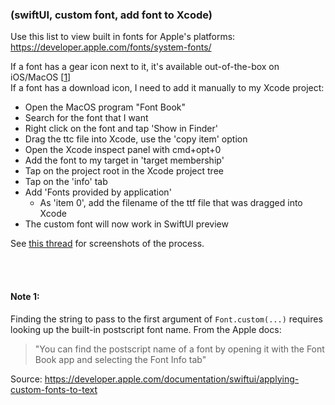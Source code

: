 ### (swiftUI, custom font, add font to Xcode)  
Use this list to view built in fonts for Apple's platforms:  
https://developer.apple.com/fonts/system-fonts/  
  
If a font has a gear icon next to it, it's available out-of-the-box on iOS/MacOS [[1](#note1)]  
If a font has a download icon, I need to add it manually to my Xcode project:  
  
* Open the MacOS program "Font Book"  
* Search for the font that I want  
* Right click on the font and tap 'Show in Finder'  
* Drag the ttc file into Xcode, use the 'copy item' option  
* Open the Xcode inspect panel with cmd+opt+0  
* Add the font to my target in 'target membership'  
* Tap on the project root in the Xcode project tree  
* Tap on the 'info' tab  
* Add 'Fonts provided by application'  
   * As 'item 0', add the filename of the ttf file that was dragged into Xcode  
* The custom font will now work in SwiftUI preview  
  
See [this thread](https://www.threads.net/t/Cujx_LEOS4e) for screenshots of the process.  
  
<br><br>  
  
#### <a name="note1"></a>Note 1:  
  
Finding the string to pass to the first argument of `Font.custom(...)` requires looking up the built-in postscript font name. From the Apple docs:  
  
> "You can find the postscript name of a font by opening it with the Font Book app and selecting the Font Info tab"  
  
Source: https://developer.apple.com/documentation/swiftui/applying-custom-fonts-to-text  
